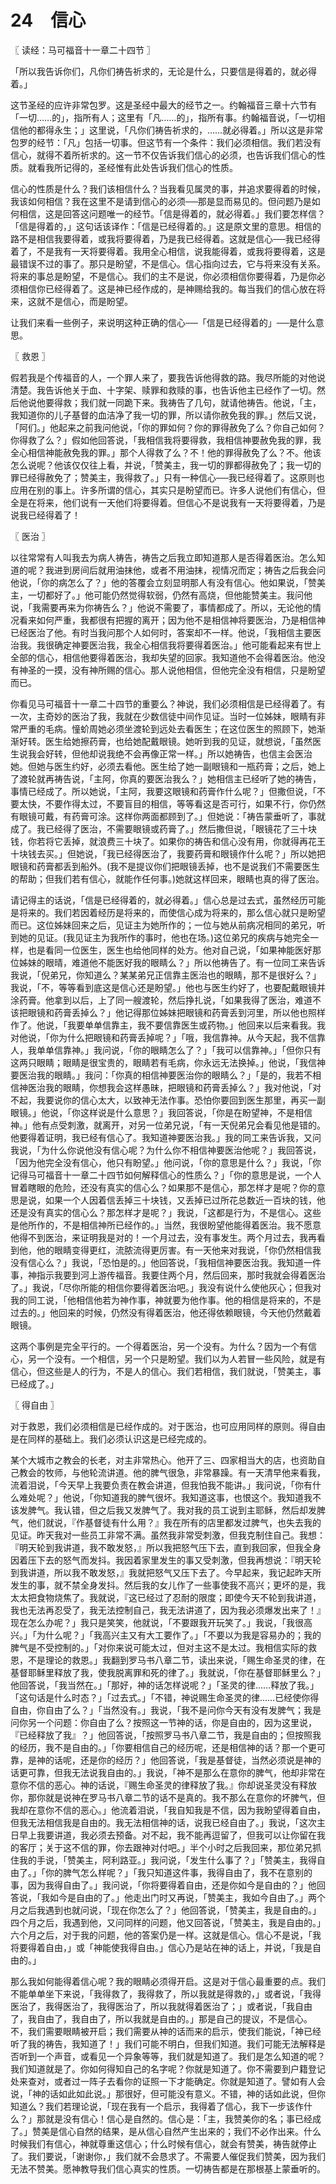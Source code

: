 # 24　信心



〖 读经：马可福音十一章二十四节 〗

「所以我告诉你们，凡你们祷告祈求的，无论是什么，只要信是得着的，就必得着。」

这节圣经的应许非常包罗。这是圣经中最大的经节之一。约翰福音三章十六节有「一切……的」，指所有人；这里有「凡……的」，指所有事。约翰福音说，「一切相信他的都得永生；」这里说，「凡你们祷告祈求的，……就必得着。」所以这是非常包罗的经节：「凡」包括一切事。但这节有一个条件：我们必须相信。我们若没有信心，就得不着所祈求的。这一节不仅告诉我们信心的必须，也告诉我们信心的性质。就看我所记得的，圣经惟有此处告诉我们信心的性质。

信心的性质是什么？我们该相信什么？当我看见属灵的事，并追求要得着的时候，我该如何相信？我在这里不是请到信心的必须──那是显而易见的。但问题乃是如何相信，这是回答这问题唯一的经节。「信是得着的，就必得着。」我们要怎样信？「信是得着的，」这句话该译作：「信是已经得着的。」这是原文里的意思。相信的路不是相信我要得着，或我将要得着，乃是我已经得着。这就是信心──我已经得着了，不是我有一天将要得着。我用全心相信，说我能得着，或我将要得着，这是最错误不过的事了。那只是盼望，不是信心。信心指向过去，它与将来没有关系。将来的事总是盼望，不是信心。我们的主不是说，你必须相信你要得着，乃是你必须相信你已经得着了。这是神已经作成的，是神赐给我的。每当我们的信心放在将来，这就不是信心，而是盼望。

让我们来看一些例子，来说明这种正确的信心──「信是已经得着的」──是什么意思。



〖 救恩 〗

假若我是个传福音的人，一个罪人来了，要我告诉他得救的路。我尽所能的对他说清楚。我告诉他关于血、十字架、赎罪和救赎的事，也告诉他主已经作了一切。然后他说他要得救；我们就一同跪下来。我祷告了几句，就请他祷告。他说，「主，我知道你的儿子基督的血洁净了我一切的罪，所以请你赦免我的罪。」然后又说，「阿们。」他起来之前我问他说，「你的罪如何？你的罪得赦免了么？你自己如何？你得救了么？」假如他回答说，「我相信我将要得救，我相信神要赦免我的罪，我全心相信神能赦免我的罪。」那个人得救了么？不！他的罪得赦免了么？不。他该怎么说呢？他该仅仅往上看，并说，「赞美主，我一切的罪都得赦免了；我一切的罪已经得赦免了；赞美主，我得救了。」只有一种信心──我已经得着了。这原则也应用在别的事上。许多所谓的信心，其实只是盼望而已。许多人说他们有信心，但全是在将来，他们说有一天他们将要得着。但信心不是说我有一天将要得着，乃是说我已经得着了！



〖 医治 〗

以往常常有人叫我去为病人祷告，祷告之后我立即知道那人是否得着医治。怎么知道的呢？我进到房间后就用油抹他，或者不用油抹，视情况而定；祷告之后我会问他说，「你的病怎么了？」他的答覆会立刻显明那人有没有信心。他如果说，「赞美主，一切都好了。」他可能仍然觉得软弱，仍然有高烧，但他能赞美主。我问他说，「我需要再来为你祷告么？」他说不需要了，事情都成了。所以，无论他的情况看来如何严重，我都很有把握的离开；因为他不是相信神将要医治，乃是相信神已经医治了他。有时当我问那个人如何时，答案却不一样。他说，「我相信主要医治我。我很确定神要医治我，我全心相信我将要得着医治。」他可能看起来有世上全部的信心，相信他要得着医治，我却失望的回家。我知道他不会得着医治。他没有神圣的一摸，没有神所赐的信心。那人说他相信，但他完全没有相信，只是盼望而已。

你看见马可福音十一章二十四节的重要么？神说，我们必须相信是已经得着了。有一次，主奇妙的医治了我，我就在少数信徒中间作见证。当时一位姊妹，眼睛有非常严重的毛病。憧蚧周她必须坐渡轮到远处去看医生；在这位医生的照顾下，她渐渐好转。医生给她擦药膏，也给她配戴眼镜。她听到我的见证，就想说，「虽然医生说我会好转，但他却说我绝不会再像正常一样。」所以她祷告，也信主会医治她。但她与医生约好，必须去看他。医生给了她一副眼镜和一瓶药膏；之后，她上了渡轮就再祷告说，「主阿，你真的要医治我么？」她相信主已经听了她的祷告，事情已经成了。所以她说，「主阿，我要这眼镜和药膏作什么呢？」但撒但说，「不要太快，不要作得太过，不要盲目的相信，等等看这是否可行，如果不行，你仍然有眼镜可戴，有药膏可涂。这样你两面都顾到了。」但她说：「祷告蒙垂听了，事就成了。我已经得了医治，不需要眼镜或药膏了。」然后撒但说，「眼镜花了三十块钱，你若将它丢掉，就浪费三十块了。如果你的祷告和信心没有用，你就得再花王十块钱去买。」但她说，「我已经得医治了，我要药膏和眼镜作什么呢？」所以她把眼镜和药膏都丢到船外。(我不是提议你们把眼镜丢掉，也不是说我们不需要医生的帮助；但我们若有信心，就能作任何事。)她就这样回来，眼睛也真的得了医治。

请记得主的话说，「信是已经得着的，就必得着。」信心总是过去式，虽然经历可能是将来的。我们若因着经历是将来的，而使信心成为将来的，那么信心就只是盼望而已。这位姊妹回来之后，见证主为她所作的；一位与她从前病况相同的弟兄，听到她的见证。(我见证主为我所作的事时，他也在场。)这位弟兄的疾病与她完全一样，也是看同一位医生，医生也给他同样的处方。他对自己说，「如果神能医好那位姊妹的眼晴，难道他不能医好我的眼睛么？」所以他祷告了。有一位同工来告诉我说，「倪弟兄，你知道么？某某弟兄正信靠主医治也的眼睛，那不是很好么？」我说，「不，等等看到底这是信心还是盼望。」他也与医生约好了，也要配戴眼镜并涂药膏。他拿到以后，上了同一艘渡轮，然后挣扎说，「如果我得了医治，难道不该把眼镜和药膏丢掉么？」他记得那位姊妹把眼镜和药膏丢到河里，所以他也照样作了。他说，「我要单单信靠主，我不要信靠医生或药物。」他回来以后来看我。我对他说，「你为什么把眼镜和药膏丢掉呢？」「哦，我信靠神。从今天起，我不信靠人，我单单信靠神。」我问说，「你的眼睛怎么了？」「我可以信靠神。」「但你只有这两只眼睛；眼睛是很宝贵的，眼睛若有毛病，你永远无法换掉。」他说，「我信神要医治我的眼睛。」我问：「你真的相信神要医治你的眼睛么？」「是的，我若不相信神医治我的眼睛，你想我会这样愚昧，把眼镜和药膏丢掉么？」我对他说，「对不起，我要说你的信心太大，以致神无法作事。恐怕你要回到医生那里，再买一副眼镜。」他说，「你这样说是什么意思？」我回答说，「你是在盼望神，不是相信神。」他有点受刺激，就离开，对另一位弟兄说，「有一天倪弟兄会看见他是错的。他要得着证明，我已经有信心了。我知道神要医治我。」我的同工来告诉我，又问我说，「为什么你说他没有信心呢？为什么你不相信神要医治他呢？」我回答说，「因为他完全没有信心，他只有盼望。」他问说，「你的意思是什么？」我说，「你记得马可福音十一章二十四节如何解释信心的性质么？」「你的意思是说，一个人冒着瞎眼的危险，还没有真实的信心么？如果那不是信心，那怎样才是呢？你的意思是说，如果一个人因着信丢掉三十块钱，又丢掉已过所花总数近一百块的钱，他还是没有真实的信心么？那怎样才是呢？」我说，「这都是行为，不是信心。这些是他所作的，不是相信神所已经作的。」当然，我很盼望他能得着医治。我不愿意他得不到医治，来证明我是对的！一个月过去，没有事发生。两个月过去，我再看到他，他的眼睛变得更红，流脓流得更厉害。有一天他来对我说，「你仍然相信我没有信心么？」我说，「恐怕是的。」他回答说，「我相信神要医治我。我知道一件事，神指示我要到河上游传福音。我要住两个月，然后回来，那时我就会得着医治了。」我说，「尽你所能的相信你要得着医治吧。」我没有说什么使他灰心；但我对我的同工说，「他相信他若为神作事，神就要为他作事。他的相信是将来的，不是过去的。」他回来的时候，仍然没有得着医治，他还得依赖眼镜，今天他仍然戴着眼镜。

这两个事例是完全平行的。一个得着医治，另一个没有。为什么？因为一个有信心，另一个没有。一个相信，另一个只是盼望。我们以为人若冒一些风险，就是有信心，但这些是人的行为，不是人的信心。我们若相信，我们就说，「赞美主，事已经成了。」



〖 得自由 〗

对于救恩，我们必须相信是已经作成的。对于医治，也可应用同样的原则。得自由是在同样的基础上。我们必须认识这是已经完成的。

某个大城市之教会的长老，对主非常热心。他开了三、四家相当大的店，也资助自己教会的牧师，与他轮流讲道。他的脾气很急，非常暴躁。有一天清早他来看我，流着泪说，「今天早上我要负责在教会讲道，但我怕我不能讲。」我问说，「你有什么难处呢？」他说，「你知道我的脾气很坏。我知道这事，也恨这个。我知道我不该发脾气。我认错，但之后我又发脾气了。我对我的员工说到主耶稣，然后却发脾气，他们就说，『作基督徒有什么用？』我在所有的店里都发过脾气，也失去我的见证。昨天我对一些员工非常不满。虽然我非常受刺激，但我克制住自己。我想：『明天轮到我讲道，我不敢发怒，』所以我把怒气压下去，直到我回家，但我全身因着压下去的怒气而发抖。我因着家里发生的事又受刺激，但我再想说：『明天轮到我讲道，所以我不敢发怒，』我就把怒气又压下去了。今早起来，我记起昨天所发生的事，就不禁全身发抖。然后我的女儿作了一些事使我不高兴；更坏的是，我太太把食物烧焦了。我就说，『这已经过了忍耐的限度；即使今天不轮到我讲道，我也无法再忍受了，我无法控制自己，我无法讲道了，因为我必须爆发出来了！』现在怎么办呢？」我只是笑笑，他就说，「不要跟我开玩笑了。」我说，「我很高兴。」「为什么呢？」「我高兴主又有大工要作了。」「不要以为我是容易办的；我的脾气是不受控制的。」「对你来说可能太过，但对主这不是太过。我相信实际的救恩，不是理论的救恩。」我翻到罗马书八章二节，读出来说，「赐生命圣灵的律，在基督耶稣里释放了我，使我脱离罪和死的律了。」我就说，「你在基督耶稣里么？」他回答说，「我当然在。」「那好，神的话怎样说呢？」「圣灵的律……释放了我。」「这句话是什么时态？」「过去式。」「不错，神说赐生命圣灵的律……已经使你得自由，你自由了么？」「当然没有。」我说，「我不是问你今天有没有发脾气；我是问你另一个问题：你自由了么？按照这一节神的话，你是自由的，因为这里说，『已经释放了我』？」他回答说，「按照罗马书八章二节，我是自由的；但按照我的经历，我不是自由的。」「你要相信自己的经历呢，还是相信神的话？那一个更可靠，是神的话呢，还是你的经历？」他回答说，「我是基督徒，当然必须说是神的话更可靠，但我无法说我自由的。」我说，「神不是那么在意你的脾气，他却非常在意你不信的恶心。神的话说，『赐生命圣灵的律释放了我。』你却说圣灵没有释放你，那你就是说神在罗马书八章二节的话不是真的。我不那么在意你的坏脾气，但我却在意你不信的恶心。」他流着泪说，「我自知我是不信，因为我盼望得着自由，但我无法相信我是自由的。我无法相信神的话，说我已经自由了。」我说，「这次主日早上我要讲道，我必须去预备。对不起，我不能再逗留了，但我可以让你留在我的客厅；关于这不信的罪，你去跟神对付吧。」半个小时之后我回来，那位弟兄抓住我的手说，「赞美主，阿利路亚。」我问说，「发生什么事了？」「赞美主，我得自由了。」「你的脾气怎么样呢？」「我只知道这件事，我得自由了，我不在意别的事，因为我得自由了。」我问说，「你将要得着自由，还是你如今是自由的？」他回答说，「我如今是自由的了。」他走出门时又再说，「赞美主，我如今自由了。」两个月之后我遇到也就问说，「现在你怎么了？」他回答说，「赞美主，我是自由的。」四个月之后，我遇到他，又问同样的问题，他又回答说，「赞美主，我是自由的。」六个月之后，对于我的问题，他的答案仍是一样。这就是信心。信心不是说，「我将要得着自由，」或「神能使我得自由。」信心乃是站在神的话上，并说，「我是自由的。」

那么我如何能得着信心呢？我的眼睛必须得开启。这是对于信心最重要的点。我们不能单单坐下来说，「我得救了，我得救了，所以我就是得救的，」或者说，「我得医治了，我得医治了，我得医治了，所以我就得着医治了；」或者说，「我自由了，我自由了，我自由了，所以我就是自由的。」那是自己的提议，不是信心。不，我们需要眼睛被开启；我们需要从神的话而来的启示，使我们能说，「神已经听了我的祷告，我知道了！」我们可能不明白，但我们知道。我们可能无法解释是否听到一个声音，或看见一个异象等等，我们就是知道了。我们是怎么知道的呢？我们知道就是了。你如何得知自己的名字呢？你就是知道了。你不需要到户籍登记处来查对，或者过一阵子去看你的证照一下才能确定。你就是知道了。譬如有人会说，「神的话如此如此说。」那很好，但可能没有意义。不错，神的话如此说，但你知道么？我们若理论说，「现在我有一个启示，我得着了信心，我下一步该作什么？」那就是没有信心！信心是自然的。信心是：「主，我赞美你的名；事已经成了。」赞美是信心自然的结果，是从信心自然产生出来的；我们不必作出来。什么时候我们有信心，神就尊重这信心；什么时候有信心，就会有赞美，祷告就停止了。我们要说，「谢谢你，」我们就不会恳求了。不需要人催促我们赞美，因为我们无法不赞美。愿神教导我们信心真实的性质。一切祷告都是在那根基上蒙垂听的。

